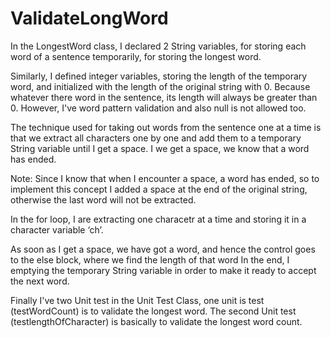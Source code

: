# ValidateLongWord
In the LongestWord class, I declared 2 String variables, for storing each word of a sentence temporarily, for storing the longest word.

Similarly, I defined integer variables, storing the length of the temporary word, and initialized with the length of the original string with 0. Because whatever there word in the sentence, its length will always be greater than 0. However, I've word pattern validation and also null is not allowed too.

The technique used for taking out words from the sentence one at a time is that we extract all characters one by one and add them to a temporary String variable until I get a space. I we get a space, we know that a word has ended.

Note: Since I know that when I encounter a space, a word has ended, so to implement this concept I added a space at the end of the original string, otherwise the last word will not be extracted.

In the for loop, I are extracting one characetr at a time and storing it in a character variable ‘ch’.

As soon as I get a space, we have got a word, and hence the control goes to the else block, where we find the length of that word
In the end, I emptying the temporary String variable in order to make it ready to accept the next word.

Finally I've two Unit test in the Unit Test Class, one unit is test (testWordCount) is to validate the longest word. 
The second Unit test (testlengthOfCharacter) is basically to validate the longest word count.
